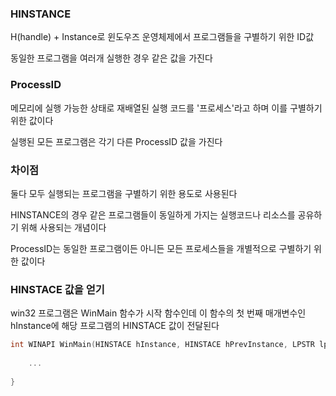 ### HINSTANCE

H(handle) + Instance로 윈도우즈 운영체제에서 프로그램들을 구별하기 위한 ID값

동일한 프로그램을 여러개 실행한 경우 같은 값을 가진다



### ProcessID

메모리에 실행 가능한 상태로 재배열된 실행 코드를 '프로세스'라고 하며 이를 구별하기 위한 값이다

실행된 모든 프로그램은 각기 다른 ProcessID 값을 가진다



### 차이점

둘다 모두 실행되는 프로그램을 구별하기 위한 용도로 사용된다

HINSTANCE의 경우 같은 프로그램들이 동일하게 가지는 실행코드나 리소스를 공유하기 위해 사용되는 개념이다

ProcessID는 동일한 프로그램이든 아니든 모든 프로세스들을 개별적으로 구별하기 위한 값이다



### HINSTACE 값을 얻기

win32 프로그램은 WinMain 함수가 시작 함수인데 이 함수의 첫 번째 매개변수인 hInstance에 해당 프로그램의 HINSTACE 값이 전달된다

```C
int WINAPI WinMain(HINSTACE hInstance, HINSTACE hPrevInstance, LPSTR lpCmdLine, int nCmdShow){
    
    ...
    
}
```



